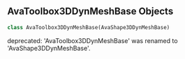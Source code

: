 ## AvaToolbox3DDynMeshBase Objects

```python
class AvaToolbox3DDynMeshBase(AvaShape3DDynMeshBase)
```

deprecated: 'AvaToolbox3DDynMeshBase' was renamed to 'AvaShape3DDynMeshBase'.

<a id="unreal.AvaShapeChevronDynamicMesh"></a>